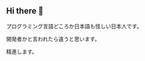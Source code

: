 ## Hi there 👋

プログラミング言語どころか日本語も怪しい日本人です。

開発者かと言われたら違うと思います。

精進します。

<!--
**minumarapid/minumarapid** is a ✨ _special_ ✨ repository because its `README.md` (this file) appears on your GitHub profile.

Here are some ideas to get you started:

- 🔭 I’m currently working on ...
- 🌱 I’m currently learning ...
- 👯 I’m looking to collaborate on ...
- 🤔 I’m looking for help with ...
- 💬 Ask me about ...
- 📫 How to reach me: ...
- 😄 Pronouns: ...
- ⚡ Fun fact: ...
-->
